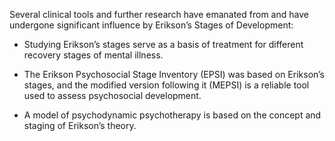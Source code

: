 Several clinical tools and further research have emanated from and have undergone significant influence by Erikson’s Stages of Development:

- Studying Erikson’s stages serve as a basis of treatment for different recovery stages of mental illness.

- The Erikson Psychosocial Stage Inventory (EPSI) was based on Erikson’s stages, and the modified version following it (MEPSI) is a reliable tool used to assess psychosocial development.

- A model of psychodynamic psychotherapy is based on the concept and staging of Erikson’s theory.